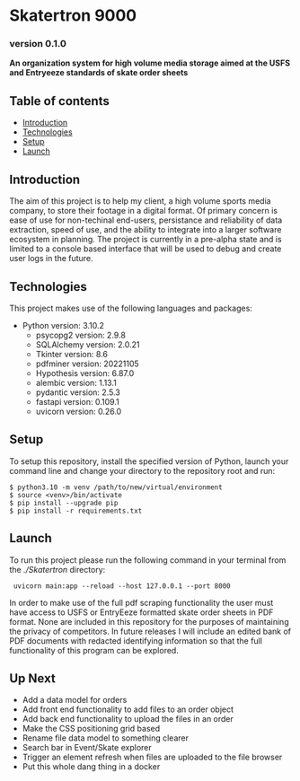 # Skatertron 9000 #
### version 0.1.0 ###
**An organization system for high volume media storage aimed at the USFS and Entryeeze standards of skate order sheets**

## Table of contents
* [Introduction](#introduction)
* [Technologies](#technologies)
* [Setup](#setup)
* [Launch](#launch)

## Introduction
The aim of this project is to help my client, a high volume sports media company, to store their footage in a digital format. Of primary concern is ease of use for non-techinal end-users, persistance and reliability of data extraction, speed of use, and the ability to integrate into a larger software ecosystem in planning. The project is currently in a pre-alpha state and is limited to a console based interface that will be used to debug and create user logs in the future.

## Technologies
This project makes use of the following languages and packages:
* Python version: 3.10.2
    * psycopg2 version: 2.9.8 
    * SQLAlchemy version: 2.0.21 
    * Tkinter version: 8.6
    * pdfminer version: 20221105
    * Hypothesis version: 6.87.0
    * alembic version: 1.13.1 
    * pydantic version: 2.5.3 
    * fastapi version: 0.109.1 
    * uvicorn version: 0.26.0

## Setup
To setup this repository, install the specified version of Python, launch your command line and change your directory to the repository root and run:
```
$ python3.10 -m venv /path/to/new/virtual/environment
$ source <venv>/bin/activate
$ pip install --upgrade pip
$ pip install -r requirements.txt
```


## Launch
To run this project please run the following command in your terminal from the *./Skatertron* directory: 
```
 uvicorn main:app --reload --host 127.0.0.1 --port 8000
```
In order to make use of the full pdf scraping functionality the user must have access to USFS or EntryEeze formatted 
skate order sheets in PDF format. None are included in this repository for the purposes of maintaining the privacy of 
competitors. In future releases I will include an edited bank of PDF documents with redacted identifying information so 
that the full functionality of this program can be explored.


## Up Next
* Add a data model for orders
* Add front end functionality to add files to an order object
* Add back end functionality to upload the files in an order 
* Make the CSS positioning grid based
* Rename file data model to something clearer
* Search bar in Event/Skate explorer
* Trigger an element refresh when files are uploaded to the file browser
* Put this whole dang thing in a docker